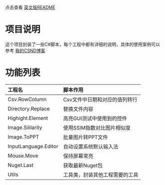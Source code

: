 点击查看 [英文版README](README.md)

# 项目说明

这个项目封装了一些C#脚本，每个工程中都有详细的说明，具体的使用案例可以参考 [我的CSND博客](https://blog.csdn.net/DynastyRumble)

# 功能列表

| 工程名                | 脚本作用                     |
| :--------------------|:----------------------------|
| Csv.RowColumn        | Csv文件中日期和对应的值列转行 |
| Directory.Replace    | 替换文件内容                 |
| Highight.Element     | 高亮GUI测试中使用到的控件     |
| Image.Sililarity     | 使用SSIM指数对比图片相似度    |
| Image.ToPPT          | 批量图片转PPT文件
| InputLanguage.Editor | 自动设置系统默认输入法        |
| Mouse.Move           | 保持屏幕常亮                 |
| Nuget.Last           | 获取最新Nuget包              |
| Utils                | 工具类，封装其他工程需要的工具 |
